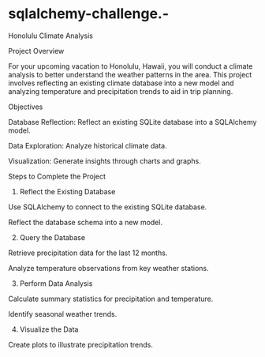 # sqlalchemy-challenge.-

Honolulu Climate Analysis

Project Overview

For your upcoming vacation to Honolulu, Hawaii, you will conduct a climate analysis to better understand the weather patterns in the area. This project involves reflecting an existing climate database into a new model and analyzing temperature and precipitation trends to aid in trip planning.

Objectives

Database Reflection: Reflect an existing SQLite database into a SQLAlchemy model.

Data Exploration: Analyze historical climate data.

Visualization: Generate insights through charts and graphs.

Steps to Complete the Project

1. Reflect the Existing Database

Use SQLAlchemy to connect to the existing SQLite database.

Reflect the database schema into a new model.

2. Query the Database

Retrieve precipitation data for the last 12 months.

Analyze temperature observations from key weather stations.

3. Perform Data Analysis

Calculate summary statistics for precipitation and temperature.

Identify seasonal weather trends.

4. Visualize the Data

Create plots to illustrate precipitation trends.


